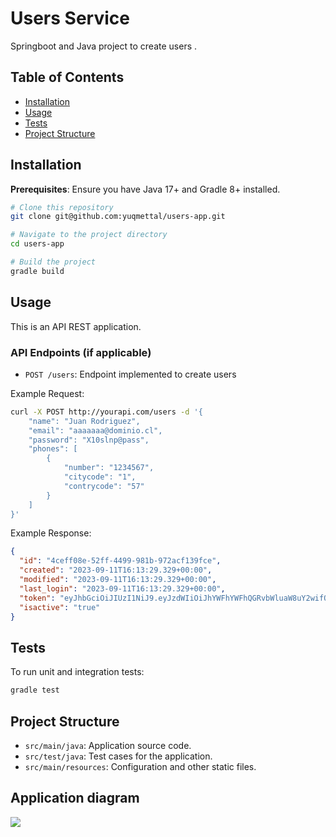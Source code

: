 # Users Service
Springboot and Java project to create users .

## Table of Contents

- [Installation](#installation)
- [Usage](#usage)
- [Tests](#tests)
- [Project Structure](#project-structure)

## Installation

**Prerequisites**: Ensure you have Java 17+ and Gradle 8+ installed.

```bash
# Clone this repository
git clone git@github.com:yuqmettal/users-app.git

# Navigate to the project directory
cd users-app

# Build the project
gradle build
```

## Usage

This is an API REST application.

### API Endpoints (if applicable)

- `POST /users`: Endpoint implemented to create users

Example Request:

```bash
curl -X POST http://yourapi.com/users -d '{
    "name": "Juan Rodriguez",
    "email": "aaaaaaa@dominio.cl",
    "password": "X10slnp@pass",
    "phones": [
        {
            "number": "1234567",
            "citycode": "1",
            "contrycode": "57"
        }
    ]
}'
```

Example Response:
```json
{
  "id": "4ceff08e-52ff-4499-981b-972acf139fce",
  "created": "2023-09-11T16:13:29.329+00:00",
  "modified": "2023-09-11T16:13:29.329+00:00",
  "last_login": "2023-09-11T16:13:29.329+00:00",
  "token": "eyJhbGciOiJIUzI1NiJ9.eyJzdWIiOiJhYWFhYWFhQGRvbWluaW8uY2wifQ.bUtVCClkiWatdTFd84IszwLNJ_6d3LwHF2-l0GMGI70",
  "isactive": "true"
}
```

## Tests

To run unit and integration tests:
```bash
gradle test
```

## Project Structure

- `src/main/java`: Application source code.
- `src/test/java`: Test cases for the application.
- `src/main/resources`: Configuration and other static files.


## Application diagram

![](/Users/yuqui/nisum/users/users-app.png)


